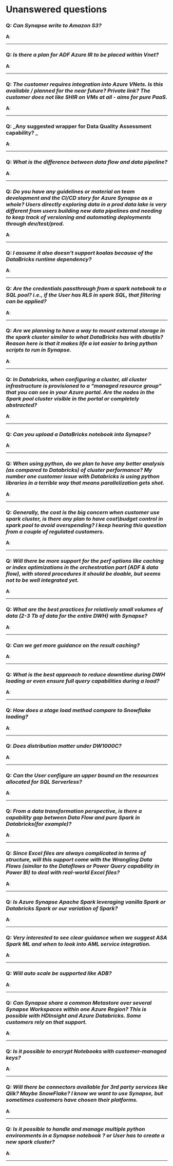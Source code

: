 # Unanswered questions


### **Q**: _Can Synapse write to Amazon S3?_

**A**: 

---

### **Q**: _Is there a plan for ADF Azure IR to be placed within Vnet?_

**A**: 

---

### **Q**: _The customer requires integration into Azure VNets. Is this available / planned for the near future? Private link? The customer does not like SHIR on VMs at all - aims for pure PaaS._

**A**: 

---

### **Q**: _Any suggested wrapper for Data Quality Assessment capability? _

**A**: 

---

### **Q**: _What is the difference between data flow and data pipeline?_

**A**: 

---

### **Q**: _Do you have any guidelines or material on team development and the CI/CD story for Azure Synapse as a whole? Users directly exploring data in a prod data lake is very different from users building new data pipelines and needing to keep track of versioning and automating deployments through dev/test/prod._

**A**: 

---

### **Q**: _I assume it also doesn't support koalas because of the DataBricks runtime dependency?_

**A**: 

---

### **Q**: _Are the credentials passthrough from a spark notebook to a SQL pool? i.e., if the User has RLS in spark SQL, that filtering can be applied?_

**A**: 

---

### **Q**: _Are we planning to have a way to mount external storage in the spark cluster similar to what DataBricks has with dbutils? Reason here is that it makes life a lot easier to bring python scripts to run in Synapse._

**A**: 

---

### **Q**: _In Databricks, when configuring a cluster, all cluster infrastructure is provisioned to a "managed resource group" that you can see in your Azure portal. Are the nodes in the Spark pool cluster visible in the portal or completely abstracted?_

**A**: 

---

### **Q**: _Can you upload a DataBricks notebook into Synapse?_

**A**: 

---

### **Q**: _When using python, do we plan to have any better analysis (as compared to Databricks) of cluster performance? My number one customer issue with Databricks is using python libraries in a terrible way that means parallelization gets shot._

**A**: 

---

### **Q**: _Generally, the cost is the big concern when customer use spark cluster, is there any plan to have cost\budget control in spark pool to avoid overspending? I keep hearing this question from a couple of regulated customers._

**A**: 

---

### **Q**: _Will there be more support for the perf options like caching or index optimizations in the orchestration part (ADF & data flow), with stored procedures it should be doable, but seems not to be well integrated yet._

**A**: 

---

### **Q**: _What are the best practices for relatively small volumes of data (2-3 Tb of data for the entire DWH) with Synapse?_

**A**: 

---

### **Q**: _Can we get more guidance on the result caching?_

**A**: 

---

### **Q**: _What is the best approach to reduce downtime during DWH loading or even ensure full query capabilities during a load?_

**A**: 

---

### **Q**: _How does a stage load method compare to Snowflake loading?_

**A**: 

---

### **Q**: _Does distribution matter under DW1000C?_

**A**: 

---

### **Q**: _Can the User configure an upper bound on the resources allocated for SQL Serverless?_

**A**: 

---

### **Q**: _From a data transformation perspective, is there a capability gap between Data Flow and pure Spark in Databricks(for example)?_

**A**: 

---

### **Q**: _Since Excel files are always complicated in terms of structure, will this support come with the Wrangling Data Flows (similar to the Dataflows or Power Query capability in Power BI) to deal with real-world Excel files?_

**A**: 

---

### **Q**: _Is Azure Synapse Apache Spark leveraging vanilla Spark or Databricks Spark or our variation of Spark?_

**A**: 

---

### **Q**: _Very interested to see clear guidance when we suggest ASA Spark ML and when to look into AML service integration._

**A**: 

---

### **Q**: _Will auto scale be supported like ADB?_

**A**: 

---

### **Q**: _Can Synapse share a common Metastore over several Synapse Workspaces within one Azure Region? This is possible with HDInsight and Azure Databricks. Some customers rely on that support._

**A**: 

---

### **Q**: _Is it possible to encrypt Notebooks with customer-managed keys?_

**A**: 

---

### **Q**: _Will there be connectors available for 3rd party services like Qlik? Maybe SnowFlake? I know we want to use Synapse, but sometimes customers have chosen their platforms._

**A**: 

---

### **Q**: _Is it possible to handle and manage multiple python environments in a Synapse notebook ? or User has to create a new spark cluster?_

**A**: 

---
